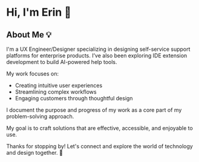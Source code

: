# Hi, I'm Erin 👋

## About Me 💡

I'm a UX Engineer/Designer specializing in designing self-service support platforms for enterprise products. I’ve also been exploring IDE extension development to build AI-powered help tools.

My work focuses on:
- Creating intuitive user experiences
- Streamlining complex workflows
- Engaging customers through thoughtful design

I document the purpose and progress of my work as a core part of my problem-solving approach.

My goal is to craft solutions that are effective, accessible, and enjoyable to use.

Thanks for stopping by! Let's connect and explore the world of technology and design together. 🚀
